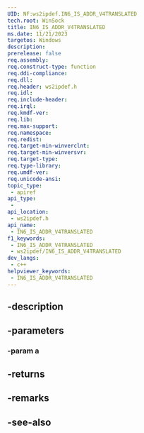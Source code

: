```yaml
---
UID: NF:ws2ipdef.IN6_IS_ADDR_V4TRANSLATED
tech.root: WinSock
title: IN6_IS_ADDR_V4TRANSLATED
ms.date: 11/21/2023
targetos: Windows
description: 
prerelease: false
req.assembly: 
req.construct-type: function
req.ddi-compliance: 
req.dll: 
req.header: ws2ipdef.h
req.idl: 
req.include-header: 
req.irql: 
req.kmdf-ver: 
req.lib: 
req.max-support: 
req.namespace: 
req.redist: 
req.target-min-winverclnt: 
req.target-min-winversvr: 
req.target-type: 
req.type-library: 
req.umdf-ver: 
req.unicode-ansi: 
topic_type:
 - apiref
api_type:
 - 
api_location:
 - ws2ipdef.h
api_name:
 - IN6_IS_ADDR_V4TRANSLATED
f1_keywords:
 - IN6_IS_ADDR_V4TRANSLATED
 - ws2ipdef/IN6_IS_ADDR_V4TRANSLATED
dev_langs:
 - c++
helpviewer_keywords:
 - IN6_IS_ADDR_V4TRANSLATED
---
```


## -description

## -parameters

### -param a

## -returns

## -remarks

## -see-also

